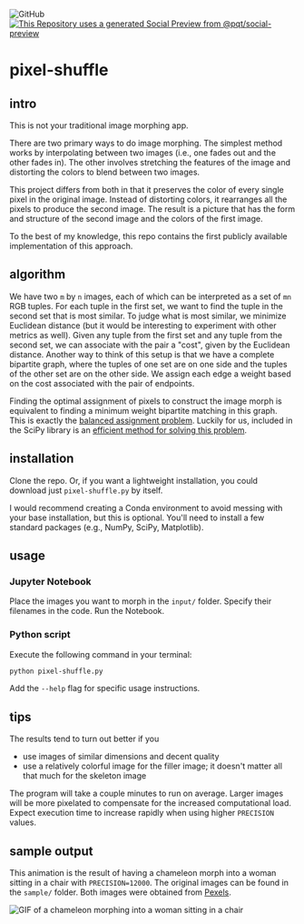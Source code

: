 ![GitHub](https://img.shields.io/github/license/rishi1999/pixel-shuffle)
[![This Repository uses a generated Social Preview from @pqt/social-preview](https://img.shields.io/badge/%E2%9C%93-Social%20Preview-blue)](https://github.com/pqt/social-preview)

# pixel-shuffle

## intro

This is not your traditional image morphing app.

There are two primary ways to do image morphing. The simplest method works by interpolating between two images (i.e., one fades out and the other fades in).
The other involves stretching the features of the image and distorting the colors to blend between two images.

This project differs from both in that it preserves the color of every single pixel in the original image.
Instead of distorting colors, it rearranges all the pixels to produce the second image.
The result is a picture that has the form and structure of the second image and the colors of the first image.

To the best of my knowledge, this repo contains the first publicly available implementation of this approach.

## algorithm

We have two `m` by `n` images, each of which can be interpreted as a set of `mn` RGB tuples.
For each tuple in the first set, we want to find the tuple in the second set that is most similar.
To judge what is most similar, we minimize Euclidean distance (but it would be interesting to experiment with other metrics as well).
Given any tuple from the first set and any tuple from the second set, we can associate with the pair a "cost", given by the Euclidean distance.
Another way to think of this setup is that we have a complete bipartite graph, where the tuples of one set are on one side and the tuples of the other set are on the other side.
We assign each edge a weight based on the cost associated with the pair of endpoints.

Finding the optimal assignment of pixels to construct the image morph is equivalent to finding a minimum weight bipartite matching in this graph.
This is exactly the [balanced assignment problem](https://en.wikipedia.org/wiki/Assignment_problem#Balanced_assignment).
Luckily for us, included in the SciPy library is an [efficient method for solving this problem](https://docs.scipy.org/doc/scipy/reference/generated/scipy.optimize.linear_sum_assignment.html).

## installation

Clone the repo. Or, if you want a lightweight installation, you could download just `pixel-shuffle.py` by itself.

I would recommend creating a Conda environment to avoid messing with your base installation, but this is optional.
You'll need to install a few standard packages (e.g., NumPy, SciPy, Matplotlib).

## usage

### Jupyter Notebook
Place the images you want to morph in the `input/` folder.
Specify their filenames in the code. Run the Notebook.

### Python script
Execute the following command in your terminal:
```bash
python pixel-shuffle.py
```
Add the `--help` flag for specific usage instructions.

## tips

The results tend to turn out better if you
- use images of similar dimensions and decent quality
- use a relatively colorful image for the filler image; it doesn't matter all that much for the skeleton image

The program will take a couple minutes to run on average.
Larger images will be more pixelated to compensate for the increased computational load.
Expect execution time to increase rapidly when using higher `PRECISION` values.

## sample output

This animation is the result of having a chameleon morph into a woman sitting in a chair with `PRECISION=12000`. The original images can be found in the `sample/` folder. Both images were obtained from [Pexels](https://www.pexels.com/).

![GIF of a chameleon morphing into a woman sitting in a chair](sample/sample_out.gif)
